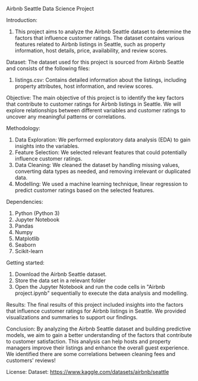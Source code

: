 Airbnb Seattle Data Science Project

Introduction:
1. This project aims to analyze the Airbnb Seattle dataset to determine the factors that influence customer ratings. The dataset contains various features related to Airbnb listings in Seattle, such as property information, host details, price, availability, and review scores.

Dataset:
The dataset used for this project is sourced from Airbnb Seattle and consists of the following files:
1. listings.csv: Contains detailed information about the listings, including property attributes, host information, and review scores.

Objective:
The main objective of this project is to identify the key factors that contribute to customer ratings for Airbnb listings in Seattle. We will explore relationships between different variables and customer ratings to uncover any meaningful patterns or correlations.

Methodology:
1. Data Exploration: We performed exploratory data analysis (EDA) to gain insights into the variables.
2. Feature Selection: We selected relevant features that could potentially influence customer ratings.
3. Data Cleaning: We cleaned the dataset by handling missing values, converting data types as needed, and removing irrelevant or duplicated data.
4. Modelling: We used a machine learning technique, linear regression to predict customer ratings based on the selected features.

Dependencies:
1. Python (Python 3) 
2. Jupyter Notebook
3. Pandas
4. Numpy
5. Matplotlib
6. Seaborn
7. Scikit-learn

Getting started:
1. Download the Airbnb Seattle dataset.
2. Store the data set in a relevant folder
3. Open the Jupyter Notebook and run the code cells in "Airbnb project.ipynb" sequentially to execute the data analysis and modelling.

Results:
The final results of this project included insights into the factors that influence customer ratings for Airbnb listings in Seattle. We provided visualizations and summaries to support our findings.

Conclusion: 
By analyzing the Airbnb Seattle dataset and building predictive models, we aim to gain a better understanding of the factors that contribute to customer satisfaction. This analysis can help hosts and property managers improve their listings and enhance the overall guest experience. We identified there are some correlations between cleaning fees and customers' reviews! 

License: 
Dataset: https://www.kaggle.com/datasets/airbnb/seattle

